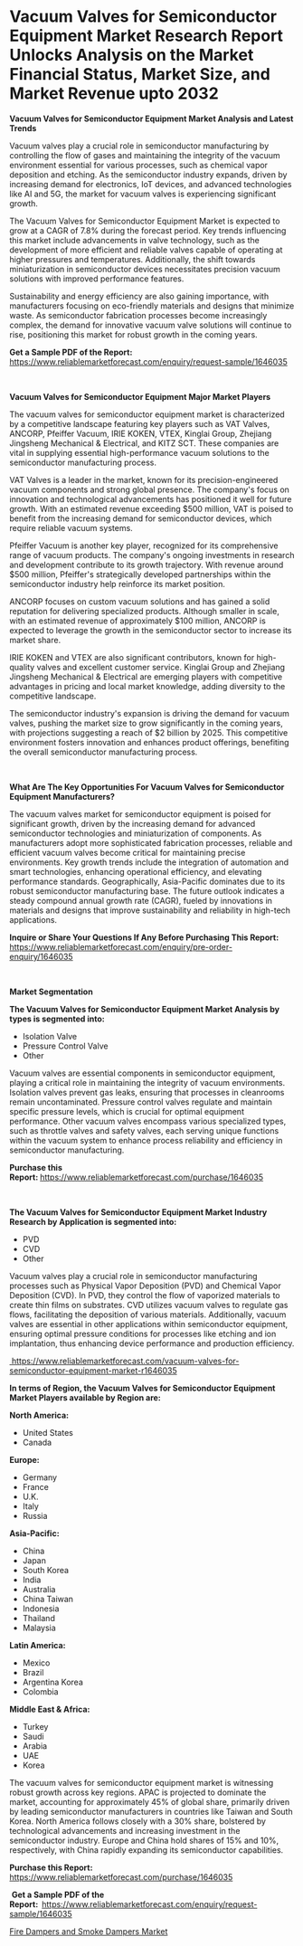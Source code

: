 <p><h1>Vacuum Valves for Semiconductor Equipment Market Research Report Unlocks Analysis on the Market Financial Status, Market Size, and Market Revenue upto 2032</h1></p><p><strong>Vacuum Valves for Semiconductor Equipment Market Analysis and Latest Trends</strong></p>
<p><p>Vacuum valves play a crucial role in semiconductor manufacturing by controlling the flow of gases and maintaining the integrity of the vacuum environment essential for various processes, such as chemical vapor deposition and etching. As the semiconductor industry expands, driven by increasing demand for electronics, IoT devices, and advanced technologies like AI and 5G, the market for vacuum valves is experiencing significant growth.</p><p>The Vacuum Valves for Semiconductor Equipment Market is expected to grow at a CAGR of 7.8% during the forecast period. Key trends influencing this market include advancements in valve technology, such as the development of more efficient and reliable valves capable of operating at higher pressures and temperatures. Additionally, the shift towards miniaturization in semiconductor devices necessitates precision vacuum solutions with improved performance features.</p><p>Sustainability and energy efficiency are also gaining importance, with manufacturers focusing on eco-friendly materials and designs that minimize waste. As semiconductor fabrication processes become increasingly complex, the demand for innovative vacuum valve solutions will continue to rise, positioning this market for robust growth in the coming years.</p></p>
<p><strong>Get a Sample PDF of the Report:&nbsp;</strong> <a href="https://www.reliablemarketforecast.com/enquiry/request-sample/1646035?utm_campaign=3549&utm_medium=2&utm_source=Github&utm_content=ia&utm_term=29032025&utm_id=vacuum-valves-for-semiconductor-equipment">https://www.reliablemarketforecast.com/enquiry/request-sample/1646035</a></p>
<p>&nbsp;</p>
<p><strong>Vacuum Valves for Semiconductor Equipment Major Market Players</strong></p>
<p><p>The vacuum valves for semiconductor equipment market is characterized by a competitive landscape featuring key players such as VAT Valves, ANCORP, Pfeiffer Vacuum, IRIE KOKEN, VTEX, Kinglai Group, Zhejiang Jingsheng Mechanical & Electrical, and KITZ SCT. These companies are vital in supplying essential high-performance vacuum solutions to the semiconductor manufacturing process.</p><p>VAT Valves is a leader in the market, known for its precision-engineered vacuum components and strong global presence. The company's focus on innovation and technological advancements has positioned it well for future growth. With an estimated revenue exceeding $500 million, VAT is poised to benefit from the increasing demand for semiconductor devices, which require reliable vacuum systems.</p><p>Pfeiffer Vacuum is another key player, recognized for its comprehensive range of vacuum products. The company's ongoing investments in research and development contribute to its growth trajectory. With revenue around $500 million, Pfeiffer's strategically developed partnerships within the semiconductor industry help reinforce its market position.</p><p>ANCORP focuses on custom vacuum solutions and has gained a solid reputation for delivering specialized products. Although smaller in scale, with an estimated revenue of approximately $100 million, ANCORP is expected to leverage the growth in the semiconductor sector to increase its market share.</p><p>IRIE KOKEN and VTEX are also significant contributors, known for high-quality valves and excellent customer service. Kinglai Group and Zhejiang Jingsheng Mechanical & Electrical are emerging players with competitive advantages in pricing and local market knowledge, adding diversity to the competitive landscape.</p><p>The semiconductor industry's expansion is driving the demand for vacuum valves, pushing the market size to grow significantly in the coming years, with projections suggesting a reach of $2 billion by 2025. This competitive environment fosters innovation and enhances product offerings, benefiting the overall semiconductor manufacturing process.</p></p>
<p>&nbsp;</p>
<p><strong>What Are The Key Opportunities For Vacuum Valves for Semiconductor Equipment Manufacturers?</strong></p>
<p><p>The vacuum valves market for semiconductor equipment is poised for significant growth, driven by the increasing demand for advanced semiconductor technologies and miniaturization of components. As manufacturers adopt more sophisticated fabrication processes, reliable and efficient vacuum valves become critical for maintaining precise environments. Key growth trends include the integration of automation and smart technologies, enhancing operational efficiency, and elevating performance standards. Geographically, Asia-Pacific dominates due to its robust semiconductor manufacturing base. The future outlook indicates a steady compound annual growth rate (CAGR), fueled by innovations in materials and designs that improve sustainability and reliability in high-tech applications.</p></p>
<p><strong>Inquire or Share Your Questions If Any Before Purchasing This Report:</strong> <a href="https://www.reliablemarketforecast.com/enquiry/pre-order-enquiry/1646035?utm_campaign=3549&utm_medium=2&utm_source=Github&utm_content=ia&utm_term=29032025&utm_id=vacuum-valves-for-semiconductor-equipment">https://www.reliablemarketforecast.com/enquiry/pre-order-enquiry/1646035</a></p>
<p>&nbsp;</p>
<p><strong>Market Segmentation</strong></p>
<p><strong>The Vacuum Valves for Semiconductor Equipment Market Analysis by types is segmented into:</strong></p>
<p><ul><li>Isolation Valve</li><li>Pressure Control Valve</li><li>Other</li></ul></p>
<p><p>Vacuum valves are essential components in semiconductor equipment, playing a critical role in maintaining the integrity of vacuum environments. Isolation valves prevent gas leaks, ensuring that processes in cleanrooms remain uncontaminated. Pressure control valves regulate and maintain specific pressure levels, which is crucial for optimal equipment performance. Other vacuum valves encompass various specialized types, such as throttle valves and safety valves, each serving unique functions within the vacuum system to enhance process reliability and efficiency in semiconductor manufacturing.</p></p>
<p><strong>Purchase this Report:&nbsp;</strong><a href="https://www.reliablemarketforecast.com/purchase/1646035?utm_campaign=3549&utm_medium=2&utm_source=Github&utm_content=ia&utm_term=29032025&utm_id=vacuum-valves-for-semiconductor-equipment">https://www.reliablemarketforecast.com/purchase/1646035</a></p>
<p>&nbsp;</p>
<p><strong>The Vacuum Valves for Semiconductor Equipment Market Industry Research by Application is segmented into:</strong></p>
<p><ul><li>PVD</li><li>CVD</li><li>Other</li></ul></p>
<p><p>Vacuum valves play a crucial role in semiconductor manufacturing processes such as Physical Vapor Deposition (PVD) and Chemical Vapor Deposition (CVD). In PVD, they control the flow of vaporized materials to create thin films on substrates. CVD utilizes vacuum valves to regulate gas flows, facilitating the deposition of various materials. Additionally, vacuum valves are essential in other applications within semiconductor equipment, ensuring optimal pressure conditions for processes like etching and ion implantation, thus enhancing device performance and production efficiency.</p></p>
<p><a href="https://www.reliablemarketforecast.com/vacuum-valves-for-semiconductor-equipment-market-r1646035?utm_campaign=3549&utm_medium=2&utm_source=Github&utm_content=ia&utm_term=29032025&utm_id=vacuum-valves-for-semiconductor-equipment">&nbsp;https://www.reliablemarketforecast.com/vacuum-valves-for-semiconductor-equipment-market-r1646035</a></p>
<p><strong>In terms of Region, the Vacuum Valves for Semiconductor Equipment Market Players available by Region are:</strong></p>
<p>
    <p> <strong> North America: </strong>
        <ul>
            <li>United States</li>
            <li>Canada</li>
        </ul>
        </p> 
    <p> <strong> Europe: </strong>
        <ul>
            <li>Germany</li>
            <li>France</li>
            <li>U.K.</li>
            <li>Italy</li>
            <li>Russia</li>
        </ul>
        </p> 
    <p> <strong> Asia-Pacific: </strong>
        <ul>
            <li>China</li>
            <li>Japan</li>
            <li>South Korea</li>
            <li>India</li>
            <li>Australia</li>
            <li>China Taiwan</li>
            <li>Indonesia</li>
            <li>Thailand</li>
            <li>Malaysia</li>
        </ul>
        </p> 
    <p> <strong> Latin America: </strong>
        <ul>
            <li>Mexico</li>
            <li>Brazil</li>
            <li>Argentina Korea</li>
            <li>Colombia</li>
        </ul>
        </p> 
    <p> <strong> Middle East & Africa: </strong>
        <ul>
            <li>Turkey</li>
            <li>Saudi</li>
            <li>Arabia</li>
            <li>UAE</li>
            <li>Korea</li>
        </ul>
    </p>
    </p>
<p><p>The vacuum valves for semiconductor equipment market is witnessing robust growth across key regions. APAC is projected to dominate the market, accounting for approximately 45% of global share, primarily driven by leading semiconductor manufacturers in countries like Taiwan and South Korea. North America follows closely with a 30% share, bolstered by technological advancements and increasing investment in the semiconductor industry. Europe and China hold shares of 15% and 10%, respectively, with China rapidly expanding its semiconductor capabilities.</p></p>
<p><strong>Purchase this Report: </strong><a href="https://www.reliablemarketforecast.com/purchase/1646035?utm_campaign=3549&utm_medium=2&utm_source=Github&utm_content=ia&utm_term=29032025&utm_id=vacuum-valves-for-semiconductor-equipment">https://www.reliablemarketforecast.com/purchase/1646035</a></p>
<p>&nbsp;<strong>Get a Sample PDF of the Report:&nbsp;&nbsp;</strong><a href="https://www.reliablemarketforecast.com/enquiry/request-sample/1646035?utm_campaign=3549&utm_medium=2&utm_source=Github&utm_content=ia&utm_term=29032025&utm_id=vacuum-valves-for-semiconductor-equipment">https://www.reliablemarketforecast.com/enquiry/request-sample/1646035</a></p>
<p><strong></strong></p>
<p><p><a href="https://github.com/cachaskluwe/Market-Research-Report-List-1/blob/main/fire-dampers-and-smoke-dampers-market.md?utm_campaign=3549&utm_medium=2&utm_source=Github&utm_content=ia&utm_term=29032025&utm_id=vacuum-valves-for-semiconductor-equipment">Fire Dampers and Smoke Dampers Market</a></p></p>